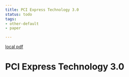 ```yaml
---
title: PCI Express Technology 3.0
status: todo
tags:
- other-default
- paper

---
```


[local pdf](../../../pdfs/PCI%20Express%20Technology%203.0.pdf)

# PCI Express Technology 3.0
